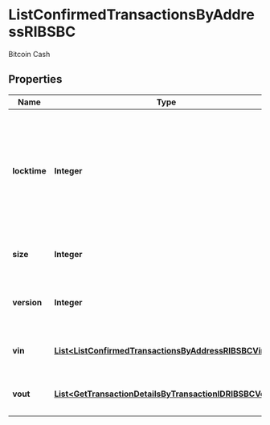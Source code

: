 

# ListConfirmedTransactionsByAddressRIBSBC

Bitcoin Cash

## Properties

Name | Type | Description | Notes
------------ | ------------- | ------------- | -------------
**locktime** | **Integer** | Represents the locktime on the transaction on the specific blockchain, i.e. the blockheight at which the transaction is valid. | 
**size** | **Integer** | Represents the total size of this transaction. | 
**version** | **Integer** | Represents the transaction&#39;s version number. | 
**vin** | [**List&lt;ListConfirmedTransactionsByAddressRIBSBCVin&gt;**](ListConfirmedTransactionsByAddressRIBSBCVin.md) | Represents the transaction inputs. | 
**vout** | [**List&lt;GetTransactionDetailsByTransactionIDRIBSBCVout&gt;**](GetTransactionDetailsByTransactionIDRIBSBCVout.md) | Represents the transaction outputs. |  [optional]



